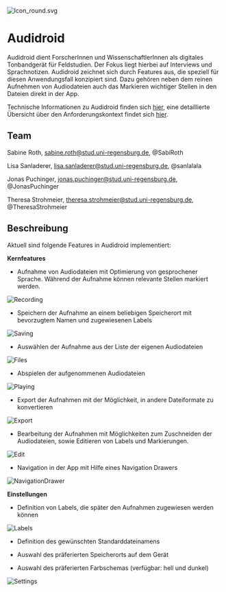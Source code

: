 ![Icon_round.svg](requirements/Audidroid/Icon_round.svg)

# Audidroid

Audidroid dient ForscherInnen und WissenschaftlerInnen als digitales Tonbandgerät für Feldstudien. 
Der Fokus liegt hierbei auf Interviews und Sprachnotizen. 
Audidroid zeichnet sich durch Features aus, die speziell für diesen Anwendungsfall konzipiert sind. 
Dazu gehören neben dem reinen Aufnehmen von Audiodateien auch das Markieren wichtiger Stellen in den Dateien direkt in der App.

Technische Informationen zu Audidroid finden sich [hier](./docs/Setup.md), eine detaillierte Übersicht über den Anforderungskontext findet sich [hier](./docs/Overview.md).


## Team

Sabine Roth, sabine.roth@stud.uni-regensburg.de, @SabiRoth

Lisa Sanladerer, lisa.sanladerer@stud.uni-regensburg.de, @sanlalala

Jonas Puchinger, jonas.puchinger@stud.uni-regensburg.de, @JonasPuchinger

Theresa Strohmeier, theresa.strohmeier@stud.uni-regensburg.de, @TheresaStrohmeier


## Beschreibung

Aktuell sind folgende Features in Audidroid implementiert:

**Kernfeatures**

- Aufnahme von Audiodateien mit Optimierung von gesprochener Sprache. Während der Aufnahme können relevante Stellen markiert werden.

![Recording](https://github.com/UniRegensburg/ase-abschlussprojekte-ws1920-digitales-tonbandgerat-fur-feldstudien/tree/editReadmev2/requirements/Screenshots/rec.jpg)

- Speichern der Aufnahme an einem beliebigen Speicherort mit bevorzugtem Namen und zugewiesenen Labels

![Saving](https://github.com/UniRegensburg/ase-abschlussprojekte-ws1920-digitales-tonbandgerat-fur-feldstudien/blob/master/requirements/Screenshots/save.jpg)

- Auswählen der Aufnahme aus der Liste der eigenen Audiodateien

![Files](https://github.com/UniRegensburg/ase-abschlussprojekte-ws1920-digitales-tonbandgerat-fur-feldstudien/blob/master/requirements/Screenshots/list.jpg)

- Abspielen der aufgenommenen Audiodateien

![Playing](https://github.com/UniRegensburg/ase-abschlussprojekte-ws1920-digitales-tonbandgerat-fur-feldstudien/blob/master/requirements/Screenshots/play.jpg)

- Export der Aufnahmen mit der Möglichkeit, in andere Dateiformate zu konvertieren

![Export](https://github.com/UniRegensburg/ase-abschlussprojekte-ws1920-digitales-tonbandgerat-fur-feldstudien/blob/master/requirements/Screenshots/export.jpg)

- Bearbeitung der Aufnahmen mit Möglichkeiten zum Zuschneiden der Audiodateien, sowie Editieren von Labels und Markierungen.

![Edit](https://github.com/UniRegensburg/ase-abschlussprojekte-ws1920-digitales-tonbandgerat-fur-feldstudien/blob/master/requirements/Screenshots/edit.jpg)

- Navigation in der App mit Hilfe eines Navigation Drawers

![NavigationDrawer](https://github.com/UniRegensburg/ase-abschlussprojekte-ws1920-digitales-tonbandgerat-fur-feldstudien/blob/master/requirements/Screenshots/nav.jpg)



**Einstellungen**

- Definition von Labels, die später den Aufnahmen zugewiesen werden können

![Labels](https://github.com/UniRegensburg/ase-abschlussprojekte-ws1920-digitales-tonbandgerat-fur-feldstudien/blob/master/requirements/Screenshots/labels.jpg)

- Definition des gewünschten Standarddateinamens

- Auswahl des präferierten Speicherorts auf dem Gerät

- Auswahl des präferierten Farbschemas (verfügbar: hell und dunkel)

![Settings](https://github.com/UniRegensburg/ase-abschlussprojekte-ws1920-digitales-tonbandgerat-fur-feldstudien/blob/master/requirements/Screenshots/settings.jpg)
